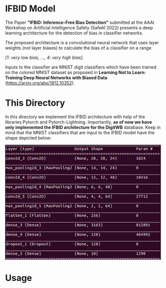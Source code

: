 
# IFBID Model

The Paper **"IFBiD: Inference-Free Bias Detection"** submitted at the AAAI Workshop on Artificial Intelligence Safety (SafeAI 2022) presents a deep learning architecture for the detection of bias in classifier networks.

The proposed architecture is a convolutional neural network that uses layer weights (not layer biases) to calculate the bias of a classifier on a range 

_[1: very low bias, ..., 4: very high bias]_.

Inputs to the classifier are MNIST digit classifiers which have been trained on the colored MNIST dataset as proposed in **Learning Not to Learn: Training Deep Neural Networks with Biased Data** (https://arxiv.org/abs/1812.10352).

# This Directory

In this directory we implement the IFBID architecture with help of the libraries Pytorch and Pytorch-Lightning. Importantly, **as of now we have only implemented the IFBID architecture for the DigitWB** database. Keep in mind that the MNIST classifiers that are input to the IFBID model have the shape depicted below:

![Required MNIST Classifier Architecture](https://github.com/travelingtomat0/DataDriven-Bias-Detection/blob/main/figs/other_architecture.jpeg?raw=true)

# Usage

